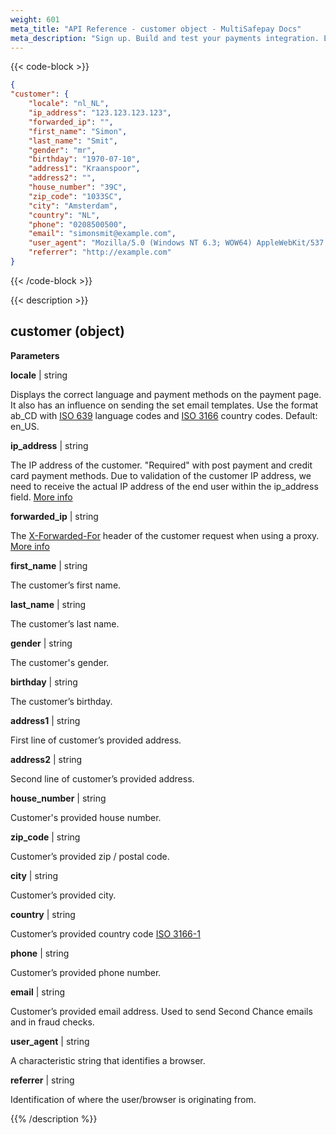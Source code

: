 ```yaml
---
weight: 601
meta_title: "API Reference - customer object - MultiSafepay Docs"
meta_description: "Sign up. Build and test your payments integration. Explore our products and services. Use our API Reference, SDKs, and wrappers. Get support."
---
```

{{< code-block >}}
```json 
{
"customer": {
	"locale": "nl_NL",
	"ip_address": "123.123.123.123",
	"forwarded_ip": "",
	"first_name": "Simon",
	"last_name": "Smit",
	"gender": "mr",
	"birthday": "1970-07-10",
	"address1": "Kraanspoor",
	"address2": "",
	"house_number": "39C",
	"zip_code": "1033SC",
	"city": "Amsterdam",
	"country": "NL", 
	"phone": "0208500500",
	"email": "simonsmit@example.com",
	"user_agent": "Mozilla/5.0 (Windows NT 6.3; WOW64) AppleWebKit/537.36 (KHTML, like Gecko) Chrome/38.0.2125.111 Safari/537.36",
	"referrer": "http://example.com"
}
```

{{< /code-block >}}

{{< description >}}
## customer (object)

**Parameters**

__locale__ | string

Displays the correct language and payment methods on the payment page. It also has an influence on sending the set email templates. Use the format ab_CD with [ISO 639](https://www.iso.org/iso-639-language-codes.html) language codes and [ISO 3166](https://www.iso.org/iso-3166-country-codes.html) country codes. Default: en_US. 

__ip_address__ | string

The IP address of the customer. "Required" with post payment and credit card payment methods. Due to validation of the customer IP address, we need to receive the actual IP address of the end user within the ip_address field. [More info](/faq/api/ip_address)       

__forwarded_ip__ | string

The [X-Forwarded-For](https://developer.mozilla.org/en-US/docs/Web/HTTP/Headers/X-Forwarded-For) header of the customer request when using a proxy. [More info](/faq/api/ip_address)                                 

__first_name__ | string

The customer’s first name.

__last_name__ | string

The customer’s last name.   

__gender__ | string

The customer's gender.   

__birthday__ | string

The customer’s birthday.

__address1__ | string

First line of customer’s provided address. 

__address2__ | string

Second line of customer’s provided address. 

__house_number__ | string

Customer's provided house number.   

__zip_code__ | string

Customer’s provided zip / postal code.                                                 

__city__ | string

Customer’s provided city.                                           

__country__ | string

Customer’s provided country code [ISO 3166-1](https://www.iso.org/iso-3166-country-codes.html)

__phone__ | string

Customer’s provided phone number. 

__email__ | string

Customer’s provided email address. Used to send Second Chance emails and in fraud checks.

__user_agent__ | string

A characteristic string that identifies a browser.

__referrer__ | string

Identification of where the user/browser is originating from.

{{% /description %}}
